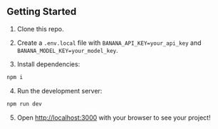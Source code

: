 ## Getting Started

1. Clone this repo.

2. Create a `.env.local` file with `BANANA_API_KEY=your_api_key` and `BANANA_MODEL_KEY=your_model_key`.

3. Install dependencies:

```bash
npm i
```

4. Run the development server:

```bash
npm run dev
```

5. Open [http://localhost:3000](http://localhost:3000) with your browser to see your project!